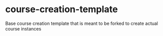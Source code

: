 # course-creation-template
Base course creation template that is meant to be forked to create actual course instances
